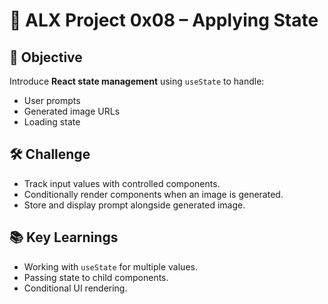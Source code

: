 # 📂 ALX Project 0x08 – Applying State

## 🎯 Objective
Introduce **React state management** using `useState` to handle:
- User prompts
- Generated image URLs
- Loading state

## 🛠 Challenge
- Track input values with controlled components.
- Conditionally render components when an image is generated.
- Store and display prompt alongside generated image.

## 📚 Key Learnings
- Working with `useState` for multiple values.
- Passing state to child components.
- Conditional UI rendering.
